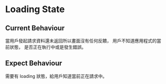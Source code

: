 # Loading State

## Current Behaviour

當用戶發起請求資料還未返回所以畫面沒有任何反饋，
用戶不知道應用程式的當前狀態，
是否正在執行中或是發生錯誤。

## Expect Behaviour

需要有 loading 狀態，給用戶知道當前正在請求中。
